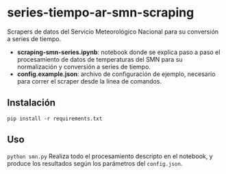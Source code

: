 # series-tiempo-ar-smn-scraping
Scrapers de datos del Servicio Meteorológico Nacional para su conversión a series de tiempo.

* **scraping-smn-series.ipynb**: notebook donde se explica paso a paso el procesamiento de datos de temperaturas del SMN para su normalización y conversión a series de tiempo.
* **config.example.json**: archivo de configuración de ejemplo, necesario para correr el scraper desde la línea de comandos.

## Instalación

`pip install -r requirements.txt`

## Uso

`python smn.py` Realiza todo el procesamiento descripto en el notebook, y produce los resultados según los parámetros del `config.json`.
